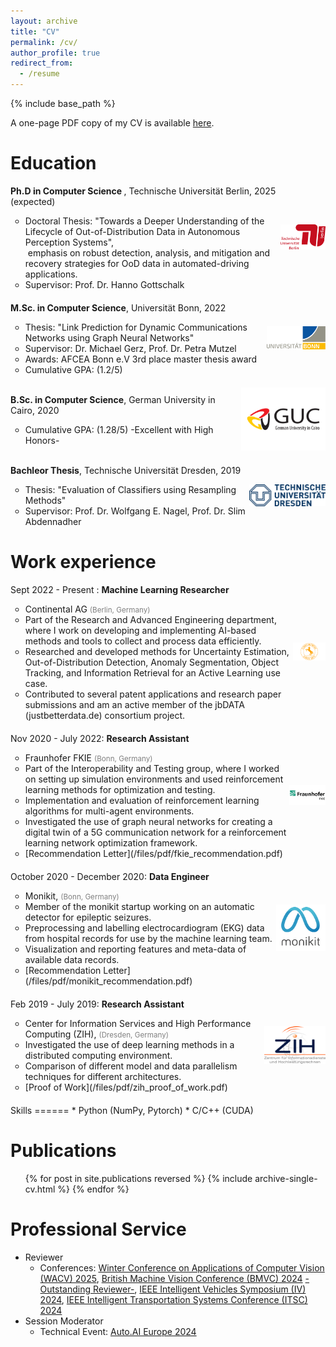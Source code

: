```yaml
---
layout: archive
title: "CV"
permalink: /cv/
author_profile: true
redirect_from:
  - /resume
---
```


{% include base_path %}

A one-page PDF copy of my CV is available [here](/files/pdf/CV.pdf).

Education
======
<ul style="list-style-type: none; padding: 0;">
    <li style="display: flex; justify-content: space-between; align-items: center; margin-bottom: 20px;">
        <div>
            <span><strong>Ph.D in Computer Science </strong>, Technische Universität Berlin, 2025 (expected)</span>
            <ul>
                <li>Doctoral Thesis: "Towards a Deeper Understanding of the Lifecycle of Out-of-Distribution Data in Autonomous Perception Systems",<br><span style="display: inline-block; margin-bottom: 10px;"></span> emphasis on robust detection, analysis, and mitigation and recovery strategies for OoD data in automated-driving applications.</li>
                <li>Supervisor: Prof. Dr. Hanno Gottschalk </li>
            </ul>
        </div>
        <a href="https://www.tu.berlin/en/milz">
        <img src="/images/tuberlin.png" alt="TU Berlin" style="width: 150px; height: auto;"/>
        </a>
    </li>
    <li style="display: flex; justify-content: space-between; align-items: center; margin-bottom: 20px;">
        <div>
            <span><strong>M.Sc. in Computer Science</strong>, Universität Bonn, 2022</span>
            <ul>
                <li>Thesis: "Link Prediction for Dynamic Communications Networks using Graph Neural Networks"</li>
                <li>Supervisor: Dr. Michael Gerz, Prof. Dr. Petra Mutzel </li>
                <li>Awards: AFCEA Bonn e.V 3rd place master thesis award</li>
                <li>Cumulative GPA: (1.2/5) </li>
            </ul>
        </div>
        <a href="https://www.informatik.uni-bonn.de/en/homepage">
        <img src="/images/uni_bonn.png" alt="University of Bonn" style="width: 150px; height: auto;"/>
        </a>
    </li>
    <li style="display: flex; justify-content: space-between; align-items: center; margin-bottom: 20px;">
        <div>
            <span><strong>B.Sc. in Computer Science</strong>, German University in Cairo, 2020</span>
            <ul>
                <li>Cumulative GPA: (1.28/5) -Excellent with High Honors-</li>
            </ul>
        </div>
        <a href="https://www.guc.edu.eg/en/academic_programs/programs/program_details.aspx?programId=4">
        <img src="/images/guc.png" alt="GUC" style="width: 150px; height: auto;"/>
        </a>
    </li>
    <li style="display: flex; justify-content: space-between; align-items: center; margin-bottom: 20px;">
        <div>
            <span><strong>Bachleor Thesis</strong>, Technische Universität Dresden, 2019</span>
            <ul>
                <li>Thesis: "Evaluation of Classifiers using Resampling Methods"</li>
                <li>Supervisor: Prof. Dr. Wolfgang E. Nagel, Prof. Dr. Slim Abdennadher </li>
            </ul>
        </div>
        <a href="https://tu-dresden.de/ing/informatik/ti/professur-fuer-rechnerarchitektur/">
        <img src="/images/tudresden.png" alt="TU Dresden" style="width: 150px; height: auto;"/>
        </a>
    </li>
</ul>



Work experience
======
<ul style="list-style-type: none; padding: 0;">
    <li style="display: flex; justify-content: space-between; align-items: center; margin-bottom: 20px;">
        <div>
            <span>Sept 2022 - Present : <strong>Machine Learning Researcher</strong></span>
            <ul>
                <li>Continental AG <span style="color: grey; font-size: smaller;">(Berlin, Germany)</span> </li>
                <li>Part of the Research and Advanced Engineering department, where I work on developing and implementing AI-based methods and tools to collect and process data efficiently.</li>
                <li>Researched and developed methods for Uncertainty Estimation, Out-of-Distribution Detection, Anomaly Segmentation, Object Tracking, and Information Retrieval for an Active Learning use case.</li>
                <li>Contributed to several patent applications and research paper submissions and am an active member of the jbDATA (justbetterdata.de) consortium project.</li>
            </ul>
        </div>
        <a href="https://www.continental-automotive.com/en.html">
        <img src="/images/conti.png" alt="Continental AG" style="width: 150px; height: auto;"/>
        </a>
    </li>
    <li style="display: flex; justify-content: space-between; align-items: center; margin-bottom: 20px;">
        <div>
            <span>Nov 2020 - July 2022: <strong>Research Assistant</strong></span>
            <ul>
                <li>Fraunhofer FKIE <span style="color: grey; font-size: smaller;">(Bonn, Germany)</span></li>
                <li>Part of the Interoperability and Testing group, where I worked on setting up simulation environments and used reinforcement learning methods for optimization and testing. </li>
                <li>Implementation and evaluation of reinforcement learning algorithms for multi-agent environments.</li>
                <li>Investigated the use of graph neural networks for creating a digital twin of a 5G communication network for a reinforcement learning network optimization framework.</li>
                <li>[Recommendation Letter](/files/pdf/fkie_recommendation.pdf)</li>
            </ul>
        </div>
        <a href="https://www.fkie.fraunhofer.de/en.html">
        <img src="/images/franuhofer_fkie.png" alt="Fraunhofer FKIE" style="width: 150px; height: auto;"/>
        </a>
    </li>
    <li style="display: flex; justify-content: space-between; align-items: center; margin-bottom: 20px;">
        <div>
            <span>October 2020 - December 2020: <strong>Data Engineer</strong></span>
            <ul>
                <li>Monikit, <span style="color: grey; font-size: smaller;">(Bonn, Germany)</span></li>
                <li>Member of the monikit startup working on an automatic detector for epileptic seizures. </li>
                <li>Preprocessing and labelling electrocardiogram (EKG) data from hospital records for use by the machine learning team.</li>
                <li>Visualization and reporting features and meta-data of available data records.</li>
                <li>[Recommendation Letter](/files/pdf/monikit_recommendation.pdf)</li>
            </ul>
        </div>
        <a href="https://monikit.com/">
        <img src="/images/logo_monikit.png" alt="monikit" style="width: 150px; height: auto;"/>
        </a>
    <li style="display: flex; justify-content: space-between; align-items: center; margin-bottom: 20px;">
        <div>
            <span>Feb 2019 - July 2019: <strong>Research Assistant</strong></span>
            <ul>
                <li>Center for Information Services and High Performance Computing (ZIH), <span style="color: grey; font-size: smaller;">(Dresden, Germany)</span></li>
                <li>Investigated the use of deep learning methods in a distributed computing environment.</li>
                <li>Comparison of different model and data parallelism techniques for different architectures.</li>
                <li>[Proof of Work](/files/pdf/zih_proof_of_work.pdf)</li>
            </ul>
        </div>
        <a href="https://tu-dresden.de/zih">
        <img src="/images/zih_logo.png" alt="ZIH" style="width: 150px; height: auto;"/>
        </a>
    </li>
</ul>
Skills
======
* Python (NumPy, Pytorch)
* C/C++ (CUDA)

Publications
======
  <ul>{% for post in site.publications reversed %}
    {% include archive-single-cv.html %}
  {% endfor %}</ul>
  
<!--Talks
======
  <ul>{% for post in site.talks reversed %}
    {% include archive-single-talk-cv.html  %}
  {% endfor %}</ul> 

Teaching
======
  <ul>{% for post in site.teaching reversed %}
    {% include archive-single-cv.html %}
  {% endfor %}</ul>
-->  

Professional Service
======
* Reviewer
  * Conferences:  [Winter Conference on Applications of Computer Vision (WACV) 2025](https://wacv2025.thecvf.com/), [British Machine Vision Conference (BMVC) 2024](https://bmvc2024.org/) [-Outstanding Reviewer-](https://bmvc2024.org/people/reviewers/), [IEEE Intelligent Vehicles Symposium (IV) 2024](https://ieee-iv.org/2024/aes-and-revewers/), [IEEE Intelligent Transportation Systems Conference (ITSC) 2024](https://ieee-itsc.org/2024/)
* Session Moderator
   * Technical Event: [Auto.AI Europe 2024](https://www.auto-ai.eu/)

